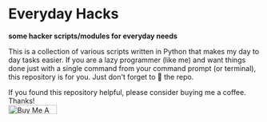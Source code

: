 # Everyday Hacks
**some hacker scripts/modules for everyday needs**

This is a collection of various scripts written in Python that makes my day to day tasks easier. If you are a lazy programmer (like me) and want things done just with a single command from your command prompt (or terminal), this repository is for you. Just don't forget to 🌟 the repo. 

If you found this repository helpful, please consider buying me a coffee. Thanks!<br>
<a href="https://www.buymeacoffee.com/amansingh" target="_blank"><img src="https://cdn.buymeacoffee.com/buttons/default-red.png" alt="Buy Me A Coffee" style="height: 18px !important;width: 97px !important;" ></a>
